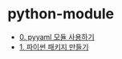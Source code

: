# python-module

- [0. pyyaml 모듈 사용하기](https://teamcadi.kro.kr/develop/python?id=1)
- [1. 파이썬 패키지 만들기](https://teamcadi.kro.kr/develop/python?id=2)